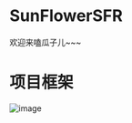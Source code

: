 # SunFlowerSFR
欢迎来嗑瓜子儿~~~

# 项目框架
![image](https://github.com/user-attachments/assets/ffa6d62e-8c9e-4d61-9556-8d7c3fa45467)

